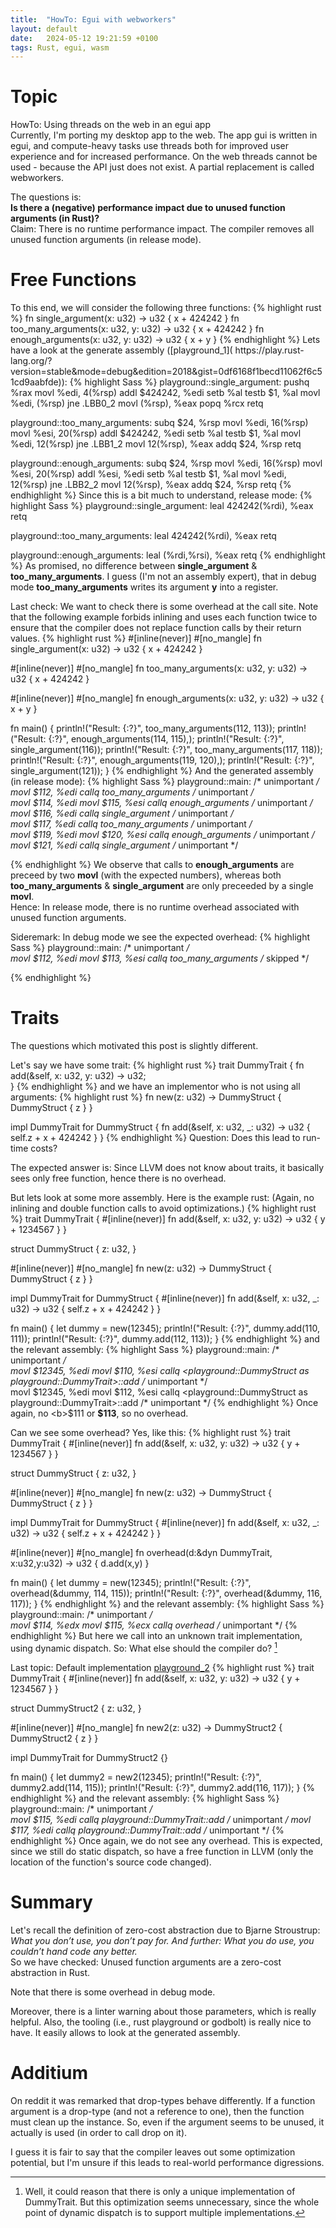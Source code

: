 ```yaml
---
title:  "HowTo: Egui with webworkers"
layout: default
date:   2024-05-12 19:21:59 +0100
tags: Rust, egui, wasm
---
```

<h1>Topic</h1>
HowTo: Using threads on the web in an egui app
<br/>
Currently, I'm porting my desktop app to the web. 
The app gui is written in egui, and compute-heavy tasks use threads both for improved user experience and for increased performance.
On the web threads cannot be used - because the API just does not exist.
A partial replacement is called webworkers.


The questions is:
<br/>
<b>
Is there a (negative) performance impact due to unused function arguments (in Rust)?</b>
<br/>
Claim: There is no runtime performance impact. The compiler removes all unused function arguments (in release mode).

<h1>Free Functions</h1>
To this end, we will consider the following three functions:
{% highlight rust %}
fn single_argument(x: u32) -> u32 {
    x + 424242
}
fn too_many_arguments(x: u32, y: u32) -> u32 {
    x + 424242
}
fn enough_arguments(x: u32, y: u32) -> u32 {
    x + y
}
{% endhighlight %}
Lets have a look at the generate assembly ([playground_1](
https://play.rust-lang.org/?version=stable&mode=debug&edition=2018&gist=0df6168f1becd11062f6c51cd9aabfde)):
{% highlight Sass %}
playground::single_argument:
	pushq	%rax
	movl	%edi, 4(%rsp)
	addl	$424242, %edi
	setb	%al
	testb	$1, %al
	movl	%edi, (%rsp)
	jne	.LBB0_2
	movl	(%rsp), %eax
	popq	%rcx
	retq

playground::too_many_arguments:
	subq	$24, %rsp
	movl	%edi, 16(%rsp)
	movl	%esi, 20(%rsp)
	addl	$424242, %edi
	setb	%al
	testb	$1, %al
	movl	%edi, 12(%rsp)
	jne	.LBB1_2
	movl	12(%rsp), %eax
	addq	$24, %rsp
	retq

playground::enough_arguments:
	subq	$24, %rsp
	movl	%edi, 16(%rsp)
	movl	%esi, 20(%rsp)
	addl	%esi, %edi
	setb	%al
	testb	$1, %al
	movl	%edi, 12(%rsp)
	jne	.LBB2_2
	movl	12(%rsp), %eax
	addq	$24, %rsp
	retq
{% endhighlight %}
Since this is a bit much to understand, release mode:
{% highlight Sass %}
playground::single_argument:
	leal	424242(%rdi), %eax
	retq

playground::too_many_arguments:
	leal	424242(%rdi), %eax
	retq

playground::enough_arguments:
	leal	(%rdi,%rsi), %eax
	retq
{% endhighlight %}
As promised, no difference between <b>single_argument</b> & <b>too_many_arguments</b>.
I guess (I'm not an assembly expert), that in debug mode <b>too_many_arguments</b> writes its argument <b>y</b> into a register.

Last check: We want to check there is some overhead at the call site.
Note that the following example forbids inlining and uses each function twice to ensure that the compiler does not replace function calls by their return values.
{% highlight rust %}
#[inline(never)]
#[no_mangle]
fn single_argument(x: u32) -> u32 {
    x + 424242
}

#[inline(never)]
#[no_mangle]
fn too_many_arguments(x: u32, y: u32) -> u32 {
    x + 424242
}

#[inline(never)]
#[no_mangle]
fn enough_arguments(x: u32, y: u32) -> u32 {
    x + y
}

fn main() {
    println!("Result: {:?}", too_many_arguments(112, 113));
    println!("Result: {:?}", enough_arguments(114, 115),);
    println!("Result: {:?}", single_argument(116));
    println!("Result: {:?}", too_many_arguments(117, 118));
    println!("Result: {:?}", enough_arguments(119, 120),);
    println!("Result: {:?}", single_argument(121));
}
{% endhighlight %}
And the generated assembly (in release mode):
{% highlight Sass %}
playground::main:
  /* unimportant */	 	
  movl	$112, %edi
	callq	too_many_arguments
  /* unimportant */	 	
  movl	$114, %edi
	movl	$115, %esi
	callq	enough_arguments
	/* unimportant */	   	
  movl	$116, %edi
	callq	single_argument
	/* unimportant */	 	
  movl	$117, %edi
	callq	too_many_arguments
	/* unimportant */	 
  movl	$119, %edi
	movl	$120, %esi
	callq	enough_arguments
	/* unimportant */	 
  movl	$121, %edi
	callq	single_argument
	/* unimportant */	   


{% endhighlight %}
We observe that calls to <b>enough_arguments</b> are preceed by two <b>movl</b> (with the expected numbers), whereas both <b>too_many_arguments</b> & <b>single_argument</b> are only preceeded by a single <b>movl</b>. 
<br>
Hence: In release mode, there is no runtime overhead associated with unused function arguments.

Sideremark: In debug mode we see the expected overhead:
{% highlight Sass %}
playground::main:
  /* unimportant */	 	
  movl	$112, %edi
  movl	$113, %esi
	callq	too_many_arguments
  /* skipped */   
  
{% endhighlight %}

<h1>Traits</h1>

The questions which motivated this post is slightly different.

Let's say we have some trait:
{% highlight rust %}
trait DummyTrait {
    fn add(&self, x: u32, y: u32) -> u32;  
}
{% endhighlight %} 
and we have an implementor who is not using all arguments:
{% highlight rust %}
fn new(z: u32) -> DummyStruct {
    DummyStruct { z }
}

impl DummyTrait for DummyStruct {
    fn add(&self, x: u32, _: u32) -> u32 {
        self.z + x + 424242
    }
}
{% endhighlight %} 
Question: Does this lead to run-time costs?

The expected answer is: Since LLVM does not know about traits, it basically sees only free function, hence there is no overhead.

But lets look at some more assembly.
Here is the example rust: (Again, no inlining and double function calls to avoid optimizations.)
{% highlight rust %}
trait DummyTrait {
    #[inline(never)]
    fn add(&self, x: u32, y: u32) -> u32 {
        y + 1234567
    }
}

struct DummyStruct {
    z: u32,
}

#[inline(never)]
#[no_mangle]
fn new(z: u32) -> DummyStruct {
    DummyStruct { z }
}

impl DummyTrait for DummyStruct {
    #[inline(never)]
    fn add(&self, x: u32, _: u32) -> u32 {
        self.z + x + 424242
    }
}

fn main() {
    let dummy = new(12345);
    println!("Result: {:?}", dummy.add(110, 111));
    println!("Result: {:?}", dummy.add(112, 113));
}
{% endhighlight %} 
and the relevant assembly:
{% highlight Sass %}
playground::main:
  /* unimportant */	 	
	movl	$12345, %edi
	movl	$110, %esi
	callq	<playground::DummyStruct as playground::DummyTrait>::add
  /* unimportant */	 	
	movl	$12345, %edi
	movl	$112, %esi
	callq	<playground::DummyStruct as playground::DummyTrait>::add
  /* unimportant */
{% endhighlight %}
Once again, no <b>$111</b> or <b>$113</b>, so no overhead.

Can we see some overhead? Yes, like this:
{% highlight rust %}
trait DummyTrait {
    #[inline(never)]
    fn add(&self, x: u32, y: u32) -> u32 {
        y + 1234567
    }
}

struct DummyStruct {
    z: u32,
}

#[inline(never)]
#[no_mangle]
fn new(z: u32) -> DummyStruct {
    DummyStruct { z }
}

impl DummyTrait for DummyStruct {
    #[inline(never)]
    fn add(&self, x: u32, _: u32) -> u32 {
        self.z + x + 424242
    }
}

#[inline(never)]
#[no_mangle]
fn overhead(d:&dyn DummyTrait, x:u32,y:u32) -> u32 {
    d.add(x,y)
}

fn main() {
    let dummy = new(12345);
    println!("Result: {:?}", overhead(&dummy, 114, 115));
    println!("Result: {:?}", overhead(&dummy, 116, 117));
}
{% endhighlight %} 
and the relevant assembly:
{% highlight Sass %}
playground::main:
  /* unimportant */	 	
	movl	$114, %edx
	movl	$115, %ecx
	callq	overhead
  /* unimportant */
{% endhighlight %}
But here we call into an unknown trait implementation, using dynamic dispatch.
So: What else should the compiler do? [^unnecessaryoptimization]

Last topic: Default implementation [playground_2](https://play.rust-lang.org/?version=stable&mode=release&edition=2015&gist=f27cb97a33d0e85cc46877b1d799b56e)
{% highlight rust %}
trait DummyTrait {
    #[inline(never)]
    fn add(&self, x: u32, y: u32) -> u32 {
        y + 1234567
    }
}

struct DummyStruct2 {
    z: u32,
}

#[inline(never)]
#[no_mangle]
fn new2(z: u32) -> DummyStruct2 {
    DummyStruct2 { z }
}

impl DummyTrait for DummyStruct2 {}

fn main() {
    let dummy2 = new2(12345);
    println!("Result: {:?}", dummy2.add(114, 115));
    println!("Result: {:?}", dummy2.add(116, 117));
}
{% endhighlight %} 
and the relevant assembly:
{% highlight Sass %}
playground::main:
  /* unimportant */	 	
	movl	$115, %edi
	callq	playground::DummyTrait::add
	/* unimportant */
  movl	$117, %edi
	callq	playground::DummyTrait::add
	/* unimportant */
{% endhighlight %}
Once again, we do not see any overhead. This is expected, since we still do static dispatch, so have a free function in LLVM (only the location of the function's source code changed).

<h1>Summary</h1>
Let's recall the definition of zero-cost abstraction due to Bjarne Stroustrup:
<br>
<i>What you don’t use, you don’t pay for. And further: What you do use, you couldn’t hand code any better.</i>
<br>
So we have checked:
Unused function arguments are a zero-cost abstraction in Rust.

Note that there is some overhead in debug mode.

Moreover, there is a linter warning about those parameters, which is really helpful.
Also, the tooling (i.e., rust playground or godbolt) is really nice to have. It easily allows to look at the generated assembly.

<h1>Additium</h1>
On reddit it was remarked that drop-types behave differently.
If a function argument is a drop-type (and not a reference to one), then the function must clean up the instance.
So, even if the argument seems to be unused, it actually is used (in order to call drop on it).

I guess it is fair to say that the compiler leaves out some optimization potential, but I'm unsure if this leads to real-world performance digressions.


[stackoverflow]: https://stackoverflow.com/questions/63697356/will-rust-optimize-away-unused-function-arguments
[^unnecessaryoptimization]: Well, it could reason that there is only a unique implementation of DummyTrait. But this optimization seems unnecessary, since the whole point of dynamic dispatch is to support multiple implementations.